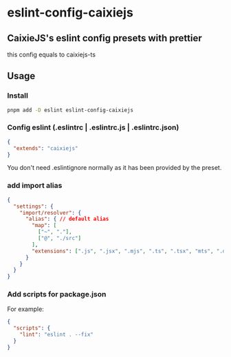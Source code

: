 # eslint-config-caixiejs

## CaixieJS's eslint config presets with prettier

this config equals to caixiejs-ts

## Usage

### Install

```bash
pnpm add -D eslint eslint-config-caixiejs
```

### Config eslint (.eslintrc | .eslintrc.js | .eslintrc.json)

```json
{
  "extends": "caixiejs"
}
```

You don't need .eslintignore normally as it has been provided by the preset.

### add import alias

```json
{
  "settings": {
    "import/resolver": {
      "alias": { // default alias
        "map": [
          ["~", "."],
          ["@", "./src"]
        ],
        "extensions": [".js", ".jsx", ".mjs", ".ts", ".tsx", "mts", ".d.ts"]
      }
    }
  }
}
```

### Add scripts for package.json

For example:

```json
{
  "scripts": {
    "lint": "eslint . --fix"
  }
}
```
